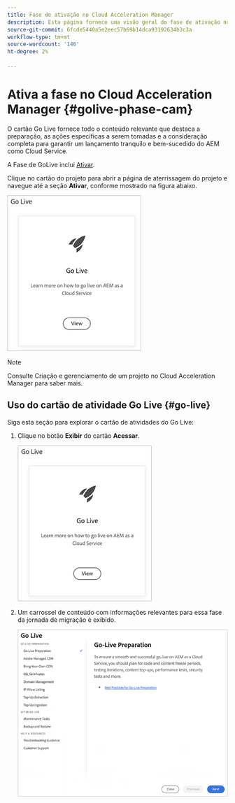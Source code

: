 ```yaml
---
title: Fase de ativação no Cloud Acceleration Manager
description: Esta página fornece uma visão geral da fase de ativação no Cloud Acceleration Manager.
source-git-commit: 6fcde5440a5e2eec57b69b14dca93192634b3c3a
workflow-type: tm+mt
source-wordcount: '146'
ht-degree: 2%

---
```



# Ativa a fase no Cloud Acceleration Manager {#golive-phase-cam}

O cartão Go Live fornece todo o conteúdo relevante que destaca a preparação, as ações específicas a serem tomadas e a consideração completa para garantir um lançamento tranquilo e bem-sucedido do AEM como Cloud Service.

A Fase de GoLive inclui [Ativar](#go-live).

Clique no cartão do projeto para abrir a página de aterrissagem do projeto e navegue até a seção **Ativar**, conforme mostrado na figura abaixo.

![imagem](/help/move-to-cloud-service/cloud-acceleration-manager/assets/golive-1.png)

>[!NOTE]
>Consulte Criação e gerenciamento de um projeto no Cloud Acceleration Manager para saber mais.


## Uso do cartão de atividade Go Live {#go-live}

Siga esta seção para explorar o cartão de atividades do Go Live:

1. Clique no botão **Exibir** do cartão **Acessar**.

   ![imagem](/help/move-to-cloud-service/cloud-acceleration-manager/assets/golive-1.png)

1. Um carrossel de conteúdo com informações relevantes para essa fase da jornada de migração é exibido.

   ![imagem](/help/move-to-cloud-service/cloud-acceleration-manager/assets/golive-2.png)